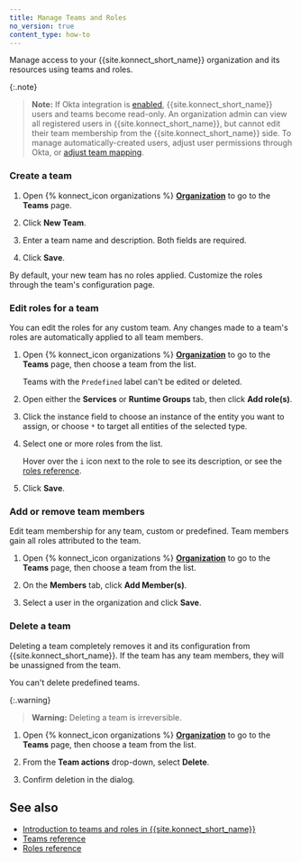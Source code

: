 ```yaml
---
title: Manage Teams and Roles
no_version: true
content_type: how-to
---
```


Manage access to your {{site.konnect_short_name}} organization and its
resources using teams and roles.

{:.note}
> **Note:** If Okta integration is [enabled](/konnect/org-management/okta-idp),
{{site.konnect_short_name}} users and teams become read-only. An organization
admin can view all registered users in {{site.konnect_short_name}}, but cannot
edit their team membership from the {{site.konnect_short_name}} side. To manage
automatically-created users, adjust user permissions through Okta, or
[adjust team mapping](/konnect/org-management/okta-idp/#map-teams-to-groups).

### Create a team

1. Open {% konnect_icon organizations %} [**Organization**](https://cloud.konghq.com/organization/) to go to the **Teams** page.

1. Click **New Team**.

1. Enter a team name and description. Both fields are required.

1. Click **Save**.

By default, your new team has no roles applied. Customize the roles through the team's
configuration page.

### Edit roles for a team

You can edit the roles for any custom team. Any changes made to a team's roles
are automatically applied to all team members.

1. Open {% konnect_icon organizations %} [**Organization**](https://cloud.konghq.com/organization/) to go to the **Teams** page, then choose a team from the list.

    Teams with the `Predefined` label can't be edited or deleted.

1. Open either the **Services** or **Runtime Groups** tab, then click **Add role(s)**.

1. Click the instance field to choose an instance of the entity you want to assign, or choose `*` to target all entities of the selected type.

1. Select one or more roles from the list.

    Hover over the `i` icon next to the role to see its description,
    or see the [roles reference](/konnect/org-management/teams-and-roles/roles-reference).

1. Click **Save**.


### Add or remove team members

Edit team membership for any team, custom or predefined.
Team members gain all roles attributed to the team.

1. Open {% konnect_icon organizations %} [**Organization**](https://cloud.konghq.com/organization/) to go to the **Teams** page, then choose a team from the list.

1. On the **Members** tab, click **Add Member(s)**.

1. Select a user in the organization and click **Save**.

### Delete a team

Deleting a team completely removes it and its configuration from
{{site.konnect_short_name}}. If the team has any team members, they will be
unassigned from the team.

You can't delete predefined teams.

{:.warning}
> **Warning:** Deleting a team is irreversible.

1. Open {% konnect_icon organizations %} [**Organization**](https://cloud.konghq.com/organization/) to go to the **Teams** page, then choose a team from the list.

1. From the **Team actions** drop-down, select **Delete**.

1. Confirm deletion in the dialog.

## See also

* [Introduction to teams and roles in {{site.konnect_short_name}}](/konnect/org-management/teams-and-roles/)
* [Teams reference](/konnect/org-management/teams-and-roles/teams-reference)
* [Roles reference](/konnect/org-management/teams-and-roles/roles-reference)
